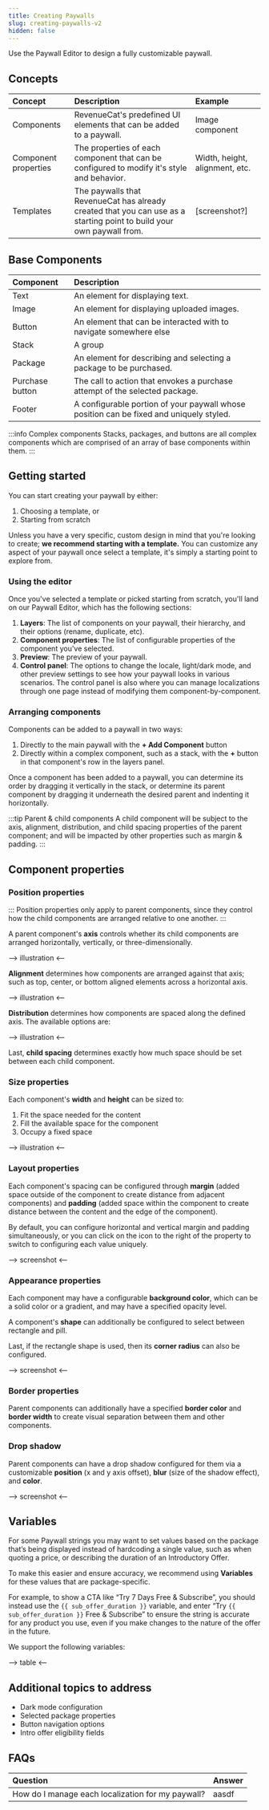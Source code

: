 ```yaml
---
title: Creating Paywalls
slug: creating-paywalls-v2
hidden: false
---
```


Use the Paywall Editor to design a fully customizable paywall.

## Concepts

| Concept              | Description                                                                                                           | Example                        |
| :------------------- | :-------------------------------------------------------------------------------------------------------------------- | :----------------------------- |
| Components           | RevenueCat's predefined UI elements that can be added to a paywall.                                                   | Image component                |
| Component properties | The properties of each component that can be configured to modify it's style and behavior.                            | Width, height, alignment, etc. |
| Templates            | The paywalls that RevenueCat has already created that you can use as a starting point to build your own paywall from. | [screenshot?]                  |

## Base Components

| Component       | Description                                                                             |
| :-------------- | :-------------------------------------------------------------------------------------- |
| Text            | An element for displaying text.                                                         |
| Image           | An element for displaying uploaded images.                                              |
| Button          | An element that can be interacted with to navigate somewhere else                       |
| Stack           | A group                                                                                 |
| Package         | An element for describing and selecting a package to be purchased.                      |
| Purchase button | The call to action that envokes a purchase attempt of the selected package.             |
| Footer          | A configurable portion of your paywall whose position can be fixed and uniquely styled. |

:::info Complex components
Stacks, packages, and buttons are all complex components which are comprised of an array of base components within them.
:::

## Getting started

You can start creating your paywall by either:

1. Choosing a template, or
2. Starting from scratch

Unless you have a very specific, custom design in mind that you're looking to create; **we recommend starting with a template.** You can customize any aspect of your paywall once select a template, it's simply a starting point to explore from.

### Using the editor

Once you've selected a template or picked starting from scratch, you'll land on our Paywall Editor, which has the following sections:

1. **Layers**: The list of components on your paywall, their hierarchy, and their options (rename, duplicate, etc).
2. **Component properties**: The list of configurable properties of the component you've selected.
3. **Preview**: The preview of your paywall.
4. **Control panel**: The options to change the locale, light/dark mode, and other preview settings to see how your paywall looks in various scenarios. The control panel is also where you can manage localizations through one page instead of modifying them component-by-component.

### Arranging components

Components can be added to a paywall in two ways:

1. Directly to the main paywall with the **+ Add Component** button
2. Directly within a complex component, such as a stack, with the **+** button in that component's row in the layers panel.

Once a component has been added to a paywall, you can determine its order by dragging it vertically in the stack, or determine its parent component by dragging it underneath the desired parent and indenting it horizontally.

:::tip Parent & child components
A child component will be subject to the axis, alignment, distribution, and child spacing properties of the parent component; and will be impacted by other properties such as margin & padding.
:::

## Component properties

### Position properties

:::
Position properties only apply to parent components, since they control how the child components are arranged relative to one another.
:::

A parent component's **axis** controls whether its child components are arranged horizontally, vertically, or three-dimensionally.

--> illustration <--

**Alignment** determines how components are arranged against that axis; such as top, center, or bottom aligned elements across a horizontal axis.

--> illustration <--

**Distribution** determines how components are spaced along the defined axis. The available options are:

--> illustration <--

Last, **child spacing** determines exactly how much space should be set between each child component.

### Size properties

Each component's **width** and **height** can be sized to:

1. Fit the space needed for the content
2. Fill the available space for the component
3. Occupy a fixed space

--> illustration <--

### Layout properties

Each component's spacing can be configured through **margin** (added space outside of the component to create distance from adjacent components) and **padding** (added space within the component to create distance between the content and the edge of the component).

By default, you can configure horizontal and vertical margin and padding simultaneously, or you can click on the icon to the right of the property to switch to configuring each value uniquely.

--> screenshot <--

### Appearance properties

Each component may have a configurable **background color**, which can be a solid color or a gradient, and may have a specified opacity level.

A component's **shape** can additionally be configured to select between rectangle and pill.

Last, if the rectangle shape is used, then its **corner radius** can also be configured.

--> screenshot <--

### Border properties

Parent components can additionally have a specified **border color** and **border width** to create visual separation between them and other components.

### Drop shadow

Parent components can have a drop shadow configured for them via a customizable **position** (x and y axis offset), **blur** (size of the shadow effect), and **color**.

--> screenshot <--

## Variables

For some Paywall strings you may want to set values based on the package that’s being displayed instead of hardcoding a single value, such as when quoting a price, or describing the duration of an Introductory Offer.

To make this easier and ensure accuracy, we recommend using **Variables** for these values that are package-specific.

For example, to show a CTA like “Try 7 Days Free & Subscribe”, you should instead use the `{{ sub_offer_duration }}` variable, and enter “Try `{{ sub_offer_duration }}` Free & Subscribe” to ensure the string is accurate for any product you use, even if you make changes to the nature of the offer in the future.

We support the following variables:

--> table <--

## Additional topics to address

- Dark mode configuration
- Selected package properties
- Button navigation options
- Intro offer eligibility fields

## FAQs

| Question                                          | Answer |
| :------------------------------------------------ | :----- |
| How do I manage each localization for my paywall? | aasdf  |
